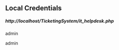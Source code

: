 ## Local Credentials
<h5>http://localhost/TicketingSystem/it_helpdesk.php</h5> 
<p>admin</p>
<p>admin</p>
